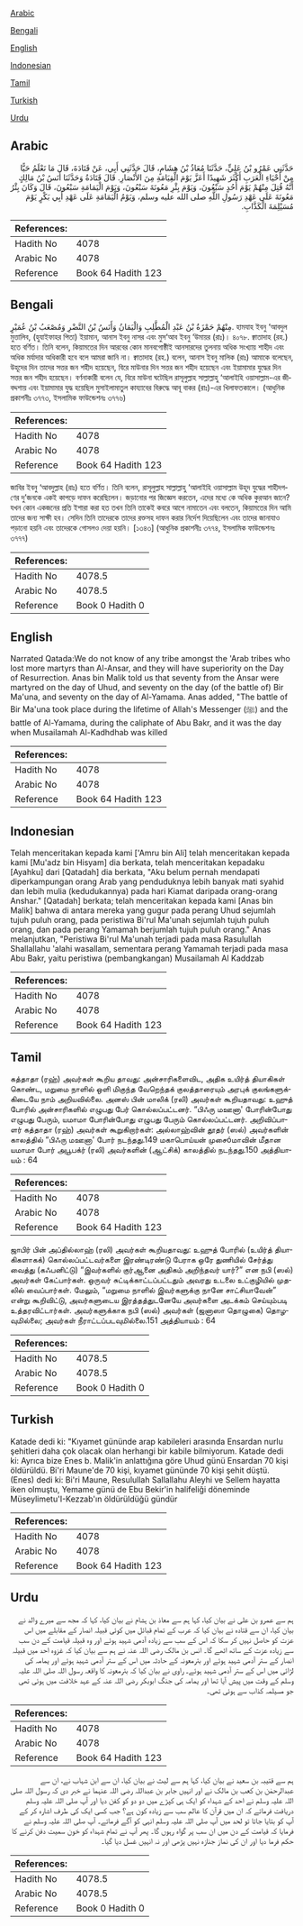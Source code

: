 [Arabic](#arabic)

[Bengali](#bengali)

[English](#english)

[Indonesian](#indonesian)

[Tamil](#tamil)

[Turkish](#turkish)

[Urdu](#urdu)

## Arabic


<div dir="rtl" lang="ar" style={{fontSize:'larger',backgroundColor:'#f8f9fa',padding:20}}>
حَدَّثَنِي عَمْرُو بْنُ عَلِيٍّ، حَدَّثَنَا مُعَاذُ بْنُ هِشَامٍ، قَالَ حَدَّثَنِي أَبِي، عَنْ قَتَادَةَ، قَالَ مَا نَعْلَمُ حَيًّا مِنْ أَحْيَاءِ الْعَرَبِ أَكْثَرَ شَهِيدًا أَعَزَّ يَوْمَ الْقِيَامَةِ مِنَ الأَنْصَارِ‏.‏ قَالَ قَتَادَةُ وَحَدَّثَنَا أَنَسُ بْنُ مَالِكٍ أَنَّهُ قُتِلَ مِنْهُمْ يَوْمَ أُحُدٍ سَبْعُونَ، وَيَوْمَ بِئْرِ مَعُونَةَ سَبْعُونَ، وَيَوْمَ الْيَمَامَةِ سَبْعُونَ، قَالَ وَكَانَ بِئْرُ مَعُونَةَ عَلَى عَهْدِ رَسُولِ اللَّهِ صلى الله عليه وسلم، وَيَوْمُ الْيَمَامَةِ عَلَى عَهْدِ أَبِي بَكْرٍ يَوْمَ مُسَيْلِمَةَ الْكَذَّابِ‏.‏
</div>
<div style={{backgroundColor:'#f8f9fa',padding:20, marginBottom: 10}}><table> <thead> <tr> <th>References:</th> <th></th> </tr> </thead> <tbody><tr><td>Hadith No</td><td>4078</td></tr><tr><td>Arabic No</td><td>4078</td></tr><tr><td>Reference</td><td>Book 64 Hadith 123</td></tr></tbody></table></div>

## Bengali


<div dir="ltr" lang="bn" style={{fontSize:'larger',backgroundColor:'#f8f9fa',padding:20}}>
مِنْهُمْ حَمْزَةُ بْنُ عَبْدِ الْمُطَّلِبِ وَالْيَمَانُ وَأَنَسُ بْنُ النَّضْرِ وَمُصْعَبُ بْنُ عُمَيْرٍ. হামযাহ ইবনু ‘আবদুল মুত্তালিব, (হুযাইফাহর পিতা) ইয়ামান, আনাস ইবনু নাসর এবং মুস‘আব ইবনু ‘উমায়র (রাঃ)। ৪০৭৮. ক্বাতাদাহ (রহ.) হতে বর্ণিত। তিনি বলেন, কিয়ামতের দিন আরবের কোন মানবগোষ্ঠীই আনসারদের তুলনায় অধিক সংখ্যায় শাহীদ এবং অধিক মর্যাদার অধিকারী হবে বলে আমরা জানি না। ক্বাতাদাহ (রহ.) বলেন, আনাস ইবনু মালিক (রাঃ) আমাকে বলেছেন, উহূদের দিন তাদের সত্তর জন শহীদ হয়েছেন, বিরে মাউনার দিন সত্তর জন শহীদ হয়েছেন এবং ইয়ামামার যুদ্ধের দিন সত্তর জন শহীদ হয়েছেন। বর্ণনাকারী বলেন যে, বিরে মাউনা ঘটেছিল রাসূলুল্লাহ সাল্লাল্লাহু ‘আলাইহি ওয়াসাল্লাম-এর জীবদ্দশায় এবং ইয়ামামার যুদ্ধ হয়েছিল মুসাইলামাতুল কায্যাবের বিরুদ্ধে আবূ বাকর (রাঃ)-এর খিলাফতকালে। (আধুনিক প্রকাশনীঃ ৩৭৭৩, ইসলামিক ফাউন্ডেশনঃ ৩৭৭৬)
</div>
<div style={{backgroundColor:'#f8f9fa',padding:20, marginBottom: 10}}><table> <thead> <tr> <th>References:</th> <th></th> </tr> </thead> <tbody><tr><td>Hadith No</td><td>4078</td></tr><tr><td>Arabic No</td><td>4078</td></tr><tr><td>Reference</td><td>Book 64 Hadith 123</td></tr></tbody></table></div>


<div dir="ltr" lang="bn" style={{fontSize:'larger',backgroundColor:'#f8f9fa',padding:20}}>
জাবির ইবনু ‘আবদুল্লাহ (রাঃ) হতে বর্ণিত। তিনি বলেন, রাসূলুল্লাহ সাল্লাল্লাহু ‘আলাইহি ওয়াসাল্লাম উহূদ যুদ্ধের শাহীদগণের দু’জনকে একই কাপড়ে দাফন করেছিলেন। জড়ানোর পর জিজ্ঞেস করতেন, এদের মধ্যে কে অধিক কুরআন জানে? যখন কোন একজনের প্রতি ইশারা করা হত তখন তিনি তাকেই কবরে আগে নামাতেন এবং বলতেন, কিয়ামতের দিন আমি তাদের জন্য সাক্ষী হব। সেদিন তিনি তাদেরকে তাদের রক্তসহ দাফন করার নির্দেশ দিয়েছিলেন এবং তাদের জানাযাও পড়ানো হয়নি এবং তাদেরকে গোসলও দেয়া হয়নি। [১৩৪৩] (আধুনিক প্রকাশনীঃ ৩৭৭৪, ইসলামিক ফাউন্ডেশনঃ ৩৭৭৭)
</div>
<div style={{backgroundColor:'#f8f9fa',padding:20, marginBottom: 10}}><table> <thead> <tr> <th>References:</th> <th></th> </tr> </thead> <tbody><tr><td>Hadith No</td><td>4078.5</td></tr><tr><td>Arabic No</td><td>4078.5</td></tr><tr><td>Reference</td><td>Book 0 Hadith 0</td></tr></tbody></table></div>

## English


<div dir="ltr" lang="en" style={{fontSize:'larger',backgroundColor:'#f8f9fa',padding:20}}>
Narrated Qatada:We do not know of any tribe amongst the 'Arab tribes who lost more martyrs than Al-Ansar, and they will have superiority on the Day of Resurrection. Anas bin Malik told us that seventy from the Ansar were martyred on the day of Uhud, and seventy on the day (of the battle of) Bir Ma'una, and seventy on the day of Al-Yamama. Anas added, "The battle of Bir Ma'una took place during the lifetime of Allah's Messenger (ﷺ) and the battle of Al-Yamama, during the caliphate of Abu Bakr, and it was the day when Musailamah Al-Kadhdhab was killed
</div>
<div style={{backgroundColor:'#f8f9fa',padding:20, marginBottom: 10}}><table> <thead> <tr> <th>References:</th> <th></th> </tr> </thead> <tbody><tr><td>Hadith No</td><td>4078</td></tr><tr><td>Arabic No</td><td>4078</td></tr><tr><td>Reference</td><td>Book 64 Hadith 123</td></tr></tbody></table></div>

## Indonesian


<div dir="ltr" lang="id" style={{fontSize:'larger',backgroundColor:'#f8f9fa',padding:20}}>
Telah menceritakan kepada kami ['Amru bin Ali] telah menceritakan kepada kami [Mu'adz bin Hisyam] dia berkata, telah menceritakan kepadaku [Ayahku] dari [Qatadah] dia berkata, "Aku belum pernah mendapati diperkampungan orang Arab yang penduduknya lebih banyak mati syahid dan lebih mulia (kedudukannya) pada hari Kiamat daripada orang-orang Anshar." [Qatadah] berkata; telah menceritakan kepada kami [Anas bin Malik] bahwa di antara mereka yang gugur pada perang Uhud sejumlah tujuh puluh orang, pada peristiwa Bi'rul Ma'unah sejumlah tujuh puluh orang, dan pada perang Yamamah berjumlah tujuh puluh orang." Anas melanjutkan, "Peristiwa Bi'rul Ma'unah terjadi pada masa Rasulullah Shallallahu 'alahi wasallam, sementara perang Yamamah terjadi pada masa Abu Bakr, yaitu peristiwa (pembangkangan) Musailamah Al Kaddzab
</div>
<div style={{backgroundColor:'#f8f9fa',padding:20, marginBottom: 10}}><table> <thead> <tr> <th>References:</th> <th></th> </tr> </thead> <tbody><tr><td>Hadith No</td><td>4078</td></tr><tr><td>Arabic No</td><td>4078</td></tr><tr><td>Reference</td><td>Book 64 Hadith 123</td></tr></tbody></table></div>

## Tamil


<div dir="ltr" lang="ta" style={{fontSize:'larger',backgroundColor:'#f8f9fa',padding:20}}>
கத்தாதா (ரஹ்) அவர்கள் கூறிய தாவது: அன்சாரிகளைவிட, அதிக உயிர்த் தியாகிகள் கொண்ட, மறுமை நாளில் ஒளி மிகுந்த வேறெந்தக் குலத்தாரையும் அரபுக் குலங்களுக்கிடையே நாம் அறியவில்லை. அனஸ் பின் மாலிக் (ரலி) அவர்கள் கூறியதாவது: உஹுத் போரில் அன்சாரிகளில் எழுபது பேர் கொல்லப்பட்டனர். “பிஃரு மஊனா' போரின்போது எழுபது பேரும், யமாமா போரின்போது எழுபது பேரும் கொல்லப்பட்டனர். அறிவிப்பாளர் கத்தாதா (ரஹ்) அவர்கள் கூறுகிறார்கள்: அல்லாஹ்வின் தூதர் (ஸல்) அவர்களின் காலத்தில் “பிஃரு மஊனா' போர் நடந்தது.149 மகாபொய்யன் முசைóமாவின் மீதான யமாமா போர் அபூபக்ர் (ரலி) அவர்களின் (ஆட்சிக்) காலத்தில் நடந்தது.150 அத்தியாயம் : 64
</div>
<div style={{backgroundColor:'#f8f9fa',padding:20, marginBottom: 10}}><table> <thead> <tr> <th>References:</th> <th></th> </tr> </thead> <tbody><tr><td>Hadith No</td><td>4078</td></tr><tr><td>Arabic No</td><td>4078</td></tr><tr><td>Reference</td><td>Book 64 Hadith 123</td></tr></tbody></table></div>


<div dir="ltr" lang="ta" style={{fontSize:'larger',backgroundColor:'#f8f9fa',padding:20}}>
ஜாபிர் பின் அப்தில்லாஹ் (ரலி) அவர்கள் கூறியதாவது: உஹுத் போரில் (உயிர்த் தியாகிகளாகக்) கொல்லப்பட்டவர்களை இரண்டிரண்டு பேராக ஒரே துணியில் சேர்த்து வைத்து (கஃபனிட்டு) “இவர்களில் குர்ஆனை அதிகம் அறிந்தவர் யார்?” என நபி (ஸல்) அவர்கள் கேட்பார்கள். ஒருவர் சுட்டிக்காட்டப்பட்டதும் அவரது உடலை உட்குழியில் முதலில் வைப்பார்கள். மேலும், “மறுமை நாளில் இவர்களுக்கு நானே சாட்சியாவேன்” என்று கூறிவிட்டு, அவர்களுடைய இரத்தத்துடனேயே அவர்களை அடக்கம் செய்யும்படி உத்தரவிட்டார்கள். அவர்களுக்காக நபி (ஸல்) அவர்கள் (ஜனாஸா தொழுகை) தொழவுமில்லை; அவர்கள் நீராட்டப்படவுமில்லை.151 அத்தியாயம் : 64
</div>
<div style={{backgroundColor:'#f8f9fa',padding:20, marginBottom: 10}}><table> <thead> <tr> <th>References:</th> <th></th> </tr> </thead> <tbody><tr><td>Hadith No</td><td>4078.5</td></tr><tr><td>Arabic No</td><td>4078.5</td></tr><tr><td>Reference</td><td>Book 0 Hadith 0</td></tr></tbody></table></div>

## Turkish


<div dir="ltr" lang="tr" style={{fontSize:'larger',backgroundColor:'#f8f9fa',padding:20}}>
Katade dedi ki: "Kıyamet gününde arap kabileleri arasında Ensardan nurlu şehitleri daha çok olacak olan herhangi bir kabile bilmiyorum. Katade dedi ki: Ayrıca bize Enes b. Malik'in anlattığına göre Uhud günü Ensardan 70 kişi öldürüldü. Bi'ri Maune'de 70 kişi, kıyamet gününde 70 kişi şehit düştü. (Enes) dedi ki: Bi'ri Maune, Resulullah Sallallahu Aleyhi ve Sellem hayatta iken olmuştu, Yemame günü de Ebu Bekir'in halifeliği döneminde Müseylimetu'I-Kezzab'ın öldürüldüğü gündür
</div>
<div style={{backgroundColor:'#f8f9fa',padding:20, marginBottom: 10}}><table> <thead> <tr> <th>References:</th> <th></th> </tr> </thead> <tbody><tr><td>Hadith No</td><td>4078</td></tr><tr><td>Arabic No</td><td>4078</td></tr><tr><td>Reference</td><td>Book 64 Hadith 123</td></tr></tbody></table></div>

## Urdu


<div dir="rtl" lang="ur" style={{fontSize:'larger',backgroundColor:'#f8f9fa',padding:20}}>
ہم سے عمرو بن علی نے بیان کیا، کہا ہم سے معاذ بن ہشام نے بیان کیا، کہا کہ مجھ سے میرے والد نے بیان کیا، ان سے قتادہ نے بیان کیا کہ عرب کے تمام قبائل میں کوئی قبیلہ انصار کے مقابلے میں اس عزت کو حاصل نہیں کر سکا کہ اس کے سب سے زیادہ آدمی شہید ہوئے اور وہ قبیلہ قیامت کے دن سب سے زیادہ عزت کے ساتھ اٹھے گا۔ انس بن مالک رضی اللہ عنہ نے ہم سے بیان کیا کہ غزوہ احد میں قبیلہ انصار کے ستر آدمی شہید ہوئے اور بئرمعونہ کے حادثہ میں اس کے ستر آدمی شہید ہوئے اور یمامہ کی لڑائی میں اس کے ستر آدمی شہید ہوئے۔ راوی نے بیان کیا کہ بئرمعونہ کا واقعہ رسول اللہ صلی اللہ علیہ وسلم کے وقت میں پیش آیا تھا اور یمامہ کی جنگ ابوبکر رضی اللہ عنہ کے عہد خلافت میں ہوئی تھی جو مسیلمہ کذاب سے ہوئی تھی۔
</div>
<div style={{backgroundColor:'#f8f9fa',padding:20, marginBottom: 10}}><table> <thead> <tr> <th>References:</th> <th></th> </tr> </thead> <tbody><tr><td>Hadith No</td><td>4078</td></tr><tr><td>Arabic No</td><td>4078</td></tr><tr><td>Reference</td><td>Book 64 Hadith 123</td></tr></tbody></table></div>


<div dir="rtl" lang="ur" style={{fontSize:'larger',backgroundColor:'#f8f9fa',padding:20}}>
ہم سے قتیبہ بن سعید نے بیان کیا، کہا ہم سے لیث نے بیان کیا، ان سے ابن شہاب نے، ان سے عبدالرحمٰن بن کعب بن مالک نے اور انہیں جابر بن عبداللہ رضی اللہ عنہما نے خبر دی کہ رسول اللہ صلی اللہ علیہ وسلم نے احد کے شہداء کو ایک ہی کپڑے میں دو دو کو کفن دیا اور آپ صلی اللہ علیہ وسلم دریافت فرماتے کہ ان میں قرآن کا عالم سب سے زیادہ کون ہے؟ جب کسی ایک کی طرف اشارہ کر کے آپ کو بتایا جاتا تو لحد میں آپ صلی اللہ علیہ وسلم انہی کو آگے فرماتے۔ آپ صلی اللہ علیہ وسلم نے فرمایا کہ قیامت کے دن میں ان سب پر گواہ رہوں گا۔ پھر آپ نے تمام شہداء کو خون سمیت دفن کرنے کا حکم فرما دیا اور ان کی نماز جنازہ نہیں پڑھی اور نہ انہیں غسل دیا گیا۔
</div>
<div style={{backgroundColor:'#f8f9fa',padding:20, marginBottom: 10}}><table> <thead> <tr> <th>References:</th> <th></th> </tr> </thead> <tbody><tr><td>Hadith No</td><td>4078.5</td></tr><tr><td>Arabic No</td><td>4078.5</td></tr><tr><td>Reference</td><td>Book 0 Hadith 0</td></tr></tbody></table></div>